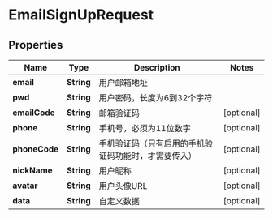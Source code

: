 

# EmailSignUpRequest


## Properties

| Name | Type | Description | Notes |
|------------ | ------------- | ------------- | -------------|
|**email** | **String** | 用户邮箱地址 |  |
|**pwd** | **String** | 用户密码，长度为6到32个字符 |  |
|**emailCode** | **String** | 邮箱验证码 |  [optional] |
|**phone** | **String** | 手机号，必须为11位数字 |  [optional] |
|**phoneCode** | **String** | 手机验证码（只有启用的手机验证码功能时，才需要传入） |  [optional] |
|**nickName** | **String** | 用户昵称 |  [optional] |
|**avatar** | **String** | 用户头像URL |  [optional] |
|**data** | **String** | 自定义数据 |  [optional] |



